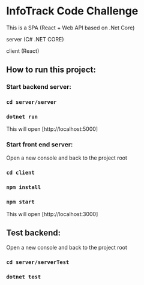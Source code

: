 # InfoTrack Code Challenge

This is a SPA (React + Web API based on .Net Core)

server (C# .NET CORE)

client (React)

## How to run this project:

### Start backend server:

### `cd server/server`
### `dotnet run`

This will open [http://localhost:5000]

### Start front end server:

Open a new console and back to the project root

### `cd client`
### `npm install`
### `npm start`

This will open [http://localhost:3000]

## Test backend:

Open a new console and back to the project root

### `cd server/serverTest`
### `dotnet test`

